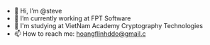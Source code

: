 - 👋 Hi, I’m @steve
- 👀 I’m currently working at FPT Software
- 🌱 I'm studying at VietNam Academy Cryptography Technologies
- 📫 How to reach me: hoangflinhddo@gmail.c
